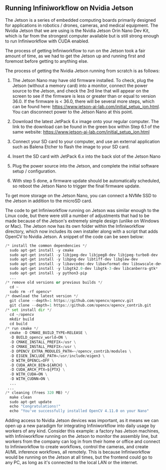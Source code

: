 ## Running Infiniworkflow on Nvidia Jetson


The Jetson is a series of embedded computing boards primarily designed for applications in robotics / drones, cameras, and medical equipment. The Nvidia Jetson that we are using is the Nvidia Jetson Orin Nano Dev Kit, which is far from the strongest computer available but is still strong enough to run Infiniworkflow with CUDA enabled. 

The process of getting Infiniworkflow to run on the Jetson took a fair amount of time, as we had to get the Jetson up and running first and foremost before getting to anything else. 

The process of getting the Nvidia Jetson running from scratch is as follows:
1. The Jetson Nano may have old firmware installed. To check, plug the Jetson (without a memory card) into a monitor, connect the power source to the Jetson, and check the 3rd line that will appear on the screen to see if the firmware is less or greater than or equal to version 36.0. If the firmware is < 36.0, there will be several more steps, which can be found here: https://www.jetson-ai-lab.com/initial_setup_jon.html. You can disconnect power to the Jetson Nano at this point.

2. Download the latest JetPack 6.x image onto your regular computer. The link to the download can be found in the green box within Step 6.1 of the same website: https://www.jetson-ai-lab.com/initial_setup_jon.html

3. Connect your SD card to your computer, and use an external application such as Balena Etcher to flash the image to your SD card.

4. Insert the SD card with JetPack 6.x into the back slot of the Jetson Nano

5. Plug the power source into the Jetson, and complete the initial software setup / configuration.

6. With step 5 done, a firmware update should be automatically scheduled, so reboot the Jetson Nano to trigger the final firmware update.

To get more storage on the Jetson Nano, you can connect a NVMe SSD to the Jetson in addition to the microSD card. 


The code to get Infiniworkflow running on Jetson was similar enough to the Linux code, but there were still a number of adjustments that had to be made because of the Jetson's extremely simple design (unlike on Windows or Mac). The Jetson now has its own folder within the Infiniworkflow directory, which now includes its own installer along with a script that adds OpenCV to Nvidia Jetson. A snippet of the code can be seen below:

```python
/* install the common dependencies */
  sudo apt-get install -y cmake
  sudo apt-get install -y libjpeg-dev libjpeg8-dev libjpeg-turbo8-dev
  sudo apt-get install -y libpng-dev libtiff-dev libglew-dev
  sudo apt-get install -y libavcodec-dev libavformat-dev libswscale-dev
  sudo apt-get install -y libgtk2.0-dev libgtk-3-dev libcanberra-gtk*
  sudo apt-get install -y python3-pip
  ...
/* remove old versions or previous builds */
  cd ~ 
  sudo rm -rf opencv*
/* download the latest version */
  git clone --depth=1 https://github.com/opencv/opencv.git
  git clone --depth=1 https://github.com/opencv/opencv_contrib.git
/* set install dir */
  cd ~/opencv
  mkdir build
  cd build
/* run cmake */
  cmake -D CMAKE_BUILD_TYPE=RELEASE \
  -D BUILD_opencv_world=ON \
  -D CMAKE_INSTALL_PREFIX=/usr \
  -D CMAKE_INSTALL_PREFIX=/usr \
  -D OPENCV_EXTRA_MODULES_PATH=~/opencv_contrib/modules \
  -D EIGEN_INCLUDE_PATH=/usr/include/eigen3 \
  -D WITH_OPENCL=OFF \
  -D CUDA_ARCH_BIN=${ARCH} \
  -D CUDA_ARCH_PTX=${PTX} \
  -D WITH_CUDA=ON \
  -D WITH_CUDNN=ON \
  ...
 ...
/* cleaning (frees 320 MB) */
  make clean
  sudo apt-get update
  echo "Congratulations!"
  echo "You've successfully installed OpenCV 4.11.0 on your Nano"
```

Adding access to Nvidia Jetson devices was important, as it means we can open up a new paradigm for integrating Infiniworkflow into daily usage by workers of any kind. Consider this example: a factory has Jetson machines, with Infiniworkflow running on the Jetson to monitor the assembly line, but workers from the company can log in from their home or office and connect to Infiniworkflow to create workflows, control the cameras, and create AI/ML inference workflows, all remotely. This is because Infiniworkflow would be running on the Jetson at all times, but the frontend could go to any PC, as long as it's connected to the local LAN or the internet.






